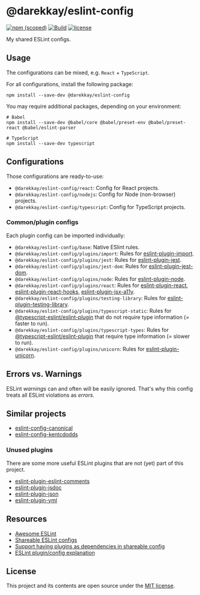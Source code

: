 # @darekkay/eslint-config

[![npm (scoped)](https://img.shields.io/npm/v/@darekkay/eslint-config?style=flat-square)](https://www.npmjs.com/package/@darekkay/eslint-config)
[![Build](https://img.shields.io/github/actions/workflow/status/darekkay/darekkay-eslint-config/ci.yml?branch=master&style=flat-square)](https://github.com/darekkay/darekkay-eslint-config/actions/workflows/ci.yml)
[![license](https://img.shields.io/badge/license-MIT-green?style=flat-square)](https://github.com/darekkay/darekkay-eslint-config/blob/master/LICENSE)

My shared ESLint configs.

## Usage

The configurations can be mixed, e.g. `React` + `TypeScript`.

For all configurations, install the following package:

```
npm install --save-dev @darekkay/eslint-config
```

You may require additional packages, depending on your environment:

```
# Babel
npm install --save-dev @babel/core @babel/preset-env @babel/preset-react @babel/eslint-parser

# TypeScript
npm install --save-dev typescript
```

## Configurations

Those configurations are ready-to-use:

- `@darekkay/eslint-config/react`: Config for React projects.
- `@darekkay/eslint-config/nodejs`: Config for Node (non-browser) projects.
- `@darekkay/eslint-config/typescript`: Config for TypeScript projects.

### Common/plugin configs

Each plugin config can be imported individually:

- `@darekkay/eslint-config/base`: Native ESlint rules.
- `@darekkay/eslint-config/plugins/import`: Rules for [eslint-plugin-import](https://www.npmjs.com/package/eslint-plugin-import).
- `@darekkay/eslint-config/plugins/jest`: Rules for [eslint-plugin-jest](https://www.npmjs.com/package/eslint-plugin-jest).
- `@darekkay/eslint-config/plugins/jest-dom`: Rules for [eslint-plugin-jest-dom](https://www.npmjs.com/package/eslint-plugin-jest-dom).
- `@darekkay/eslint-config/plugins/node`: Rules for [eslint-plugin-node](https://www.npmjs.com/package/eslint-plugin-node).
- `@darekkay/eslint-config/plugins/react`: Rules for [eslint-plugin-react](https://www.npmjs.com/package/eslint-plugin-react), [eslint-plugin-react-hooks](https://www.npmjs.com/package/eslint-plugin-react-hooks), [eslint-plugin-jsx-a11y](https://www.npmjs.com/package/eslint-plugin-jsx-a11y).
- `@darekkay/eslint-config/plugins/testing-library`: Rules for [eslint-plugin-testing-library](https://www.npmjs.com/package/eslint-plugin-testing-library).
- `@darekkay/eslint-config/plugins/typescript-static`: Rules for [@typescript-eslint/eslint-plugin](https://www.npmjs.com/package/@typescript-eslint/eslint-plugin) that do not require type information (= faster to run).
- `@darekkay/eslint-config/plugins/typescript-types`: Rules for [@typescript-eslint/eslint-plugin](https://www.npmjs.com/package/@typescript-eslint/eslint-plugin) that require type information (= slower to run).
- `@darekkay/eslint-config/plugins/unicorn`: Rules for [eslint-plugin-unicorn](https://www.npmjs.com/package/eslint-plugin-unicorn).

## Errors vs. Warnings

ESLint _warnings_ can and often will be easily ignored. That's why this config treats all ESLint violations as _errors_.

## Similar projects

- [eslint-config-canonical](https://github.com/gajus/eslint-config-canonical)
- [eslint-config-kentcdodds](https://github.com/kentcdodds/eslint-config-kentcdodds)

### Unused plugins

There are some more useful ESLint plugins that are not (yet) part of this project.

- [eslint-plugin-eslint-comments](https://github.com/mysticatea/eslint-plugin-eslint-comments)
- [eslint-plugin-jsdoc](https://github.com/gajus/eslint-plugin-jsdoc)
- [eslint-plugin-json](https://github.com/azeemba/eslint-plugin-json)
- [eslint-plugin-yml](https://github.com/ota-meshi/eslint-plugin-yml)

## Resources

- [Awesome ESLint](https://github.com/dustinspecker/awesome-eslint)
- [Shareable ESLint configs](https://eslint.org/docs/developer-guide/shareable-configs)
- [Support having plugins as dependencies in shareable config](https://github.com/eslint/eslint/issues/3458)
- [ESLint plugin/config explanation](https://gist.github.com/yangshun/318102f525ec68033bf37ac4a010eb0c)

## License

This project and its contents are open source under the [MIT license](LICENSE).
